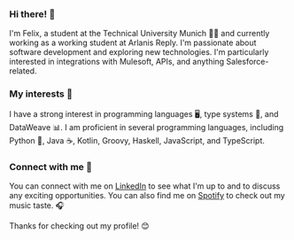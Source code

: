 ### Hi there! 👋  
I'm Felix, a student at the Technical University Munich 👨‍🎓 and currently working as a working student at Arlanis Reply. I'm passionate about software development and exploring new technologies. I'm particularly interested in integrations with Mulesoft, APIs, and anything Salesforce-related.

### My interests 🤔
I have a strong interest in programming languages 🖥️, type systems 🧠, and DataWeave 📊. I am proficient in several programming languages, including Python 🐍, Java ☕, Kotlin, Groovy, Haskell, JavaScript, and TypeScript.

### Connect with me 🤝
You can connect with me on [LinkedIn](https://www.linkedin.com/in/f-schnabel) to see what I'm up to and to discuss any exciting opportunities. You can also find me on [Spotify](https://open.spotify.com/user/11173173655?si=6e482765bfac40a5) to check out my music taste. 🎧

Thanks for checking out my profile! 😊
